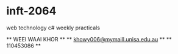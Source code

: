 # inft-2064
web technology c# weekly practicals

** WEEI WAAI KHOR **
** khowy006@mymaill.unisa.edu.au **
** 110453086 **
